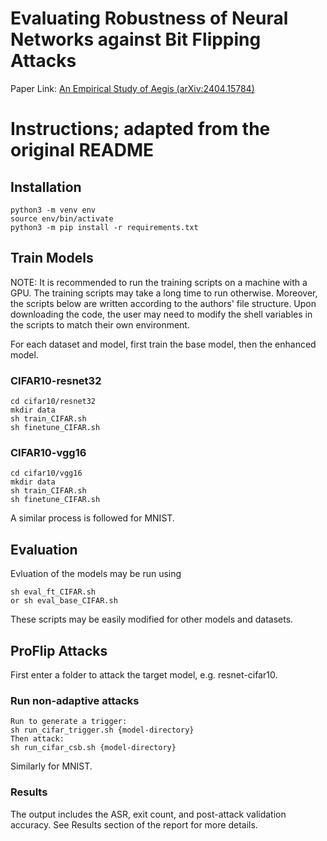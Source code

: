# Evaluating Robustness of Neural Networks against Bit Flipping Attacks

Paper Link: [An Empirical Study of Aegis (arXiv:2404.15784)](https://arxiv.org/abs/2404.15784)

# Instructions; adapted from the original README

## Installation

    python3 -m venv env
    source env/bin/activate
    python3 -m pip install -r requirements.txt


## Train Models
NOTE: It is recommended to run the training scripts on a machine with a GPU. The training scripts may take a long time to run otherwise. Moreover, the scripts below are written according to the authors' file structure. Upon downloading the code, the user may need to modify the shell variables in the scripts to match their own environment.

For each dataset and model, first train the base model, then the enhanced model.

### CIFAR10-resnet32
    cd cifar10/resnet32
    mkdir data
    sh train_CIFAR.sh
    sh finetune_CIFAR.sh
    
### CIFAR10-vgg16
    cd cifar10/vgg16
    mkdir data
    sh train_CIFAR.sh
    sh finetune_CIFAR.sh
    
A similar process is followed for MNIST.

## Evaluation
Evluation of the models may be run using 
    
    sh eval_ft_CIFAR.sh
    or sh eval_base_CIFAR.sh

These scripts may be easily modified for other models and datasets.

    
## ProFlip Attacks
First enter a folder to attack the target model, e.g. resnet-cifar10.

### Run non-adaptive attacks
    Run to generate a trigger: 
    sh run_cifar_trigger.sh {model-directory}
    Then attack:
    sh run_cifar_csb.sh {model-directory}
    
Similarly for MNIST.

### Results
The output includes the ASR, exit count, and post-attack validation accuracy. See Results section of the report for more details.
